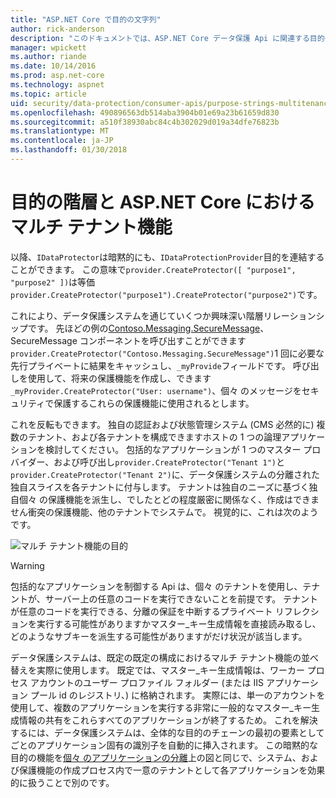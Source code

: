 ```yaml
---
title: "ASP.NET Core で目的の文字列"
author: rick-anderson
description: "このドキュメントでは、ASP.NET Core データ保護 Api に関連する目的の文字列の階層と、マルチ テナント機能を示します。"
manager: wpickett
ms.author: riande
ms.date: 10/14/2016
ms.prod: asp.net-core
ms.technology: aspnet
ms.topic: article
uid: security/data-protection/consumer-apis/purpose-strings-multitenancy
ms.openlocfilehash: 490896563db514aba3904b01e69a23b61659d830
ms.sourcegitcommit: a510f38930abc84c4b302029d019a34dfe76823b
ms.translationtype: MT
ms.contentlocale: ja-JP
ms.lasthandoff: 01/30/2018
---
```

# <a name="purpose-hierarchy-and-multi-tenancy-in-aspnet-core"></a>目的の階層と ASP.NET Core におけるマルチ テナント機能

以降、`IDataProtector`は暗黙的にも、`IDataProtectionProvider`目的を連結することができます。 この意味で`provider.CreateProtector([ "purpose1", "purpose2" ])`は等価`provider.CreateProtector("purpose1").CreateProtector("purpose2")`です。

これにより、データ保護システムを通じていくつか興味深い階層リレーションシップです。 先ほどの例の[Contoso.Messaging.SecureMessage](purpose-strings.md#data-protection-contoso-purpose)、SecureMessage コンポーネントを呼び出すことができます`provider.CreateProtector("Contoso.Messaging.SecureMessage")`1 回に必要な先行プライベートに結果をキャッシュし、`_myProvide`フィールドです。 呼び出しを使用して、将来の保護機能を作成し、できます`_myProvider.CreateProtector("User: username")`、個々 のメッセージをセキュリティで保護するこれらの保護機能に使用されるとします。

これを反転もできます。 独自の認証および状態管理システム (CMS 必然的に) 複数のテナント、および各テナントを構成できますホストの 1 つの論理アプリケーションを検討してください。 包括的なアプリケーションが 1 つのマスター プロバイダー、および呼び出し`provider.CreateProtector("Tenant 1")`と`provider.CreateProtector("Tenant 2")`に、データ保護システムの分離された独自スライスを各テナントに付与します。 テナントは独自のニーズに基づく独自個々 の保護機能を派生し、でしたとどの程度厳密に関係なく、作成はできません衝突の保護機能、他のテナントでシステムで。 視覚的に、これは次のようです。

![マルチ テナント機能の目的](purpose-strings-multitenancy/_static/purposes-multi-tenancy.png)

>[!WARNING]
> 包括的なアプリケーションを制御する Api は、個々 のテナントを使用し、テナントが、サーバー上の任意のコードを実行できないことを前提です。 テナントが任意のコードを実行できる、分離の保証を中断するプライベート リフレクションを実行する可能性がありますかマスター_キー生成情報を直接読み取るし、どのようなサブキーを派生する可能性がありますがだけ状況が該当します。

データ保護システムは、既定の既定の構成におけるマルチ テナント機能の並べ替えを実際に使用します。 既定では、マスター_キー生成情報は、ワーカー プロセス アカウントのユーザー プロファイル フォルダー (または IIS アプリケーション プール id のレジストリ、) に格納されます。 実際には、単一のアカウントを使用して、複数のアプリケーションを実行する非常に一般的なマスター_キー生成情報の共有をこれらすべてのアプリケーションが終了するため。 これを解決するには、データ保護システムは、全体的な目的のチェーンの最初の要素としてごとのアプリケーション固有の識別子を自動的に挿入されます。 この暗黙的な目的の機能を[個々 のアプリケーションの分離](xref:security/data-protection/configuration/overview#per-application-isolation)上の図と同じで、システム、および保護機能の作成プロセス内で一意のテナントとして各アプリケーションを効果的に扱うことで別のです。
